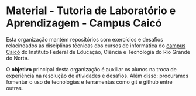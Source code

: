 # Material - Tutoria de Laboratório e Aprendizagem - Campus Caicó

Esta organização mantém repositórios com exercícios e desafios relacinoados as disciplinas técnicas dos cursos de informática do [campus Caicó](https://portal.ifrn.edu.br/campus/caico) 
do Instituto Federal de Educação, Ciência e Tecnologia do Rio Grande do Norte.

O **objetivo** principal desta organização é auxiliar os alunos na troca de experiência na resolução de atividades e desafios. Além disso: 
procuramos fomentar o uso de tecnologias e ferramentas como git e github entre outras.
<!--

**Here are some ideas to get you started:**

🙋‍♀️ A short introduction - what is your organization all about?
🌈 Contribution guidelines - how can the community get involved?
👩‍💻 Useful resources - where can the community find your docs? Is there anything else the community should know?
🍿 Fun facts - what does your team eat for breakfast?
🧙 Remember, you can do mighty things with the power of [Markdown](https://docs.github.com/github/writing-on-github/getting-started-with-writing-and-formatting-on-github/basic-writing-and-formatting-syntax)
-->
